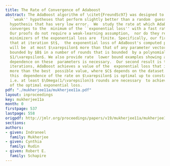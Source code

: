 ```yaml
---
title: The Rate of Convergence of Adaboost
abstract: The AdaBoost algorithm of \citet{FreundSc97} was designed to combine  many
  ``weak'' hypotheses that perform slightly better than a random  guess into a ``strong''
  hypothesis that has very low error.  We  study the rate at which AdaBoost iteratively
  converges to the  minimum of the ``exponential loss'' with a fast rate of  convergence.
  Our proofs do not require a weak-learning assumption,  nor do they require that
  minimizers of the exponential loss are  finite. Specifically, our first result shows
  that at iteration $t$,  the exponential loss of AdaBoost's computed parameter vector
  will be  at most $\varepsilon$ more than that of any parameter vector of  $\ell_1$-norm
  bounded by $B$ in a number of rounds that is bounded  by a polynomial in $B$ and
  $1/\varepsilon$. We also provide rate  lower bound examples showing a polynomial
  dependence on these  parameters is necessary.  Our second result is that within  $C/\varepsilon$
  iterations, AdaBoost achieves a value of the  exponential loss that is at most $\varepsilon$
  more than the best  possible value, where $C$ depends on the dataset. We show that
  this  dependence of the rate on $\varepsilon$ is optimal up to constant  factors,
  i.e. at least $\Omega(1/\varepsilon)$ rounds are necessary  to achieve within $\varepsilon$
  of the optimal exponential loss.
pdf: "./mukherjee11a/mukherjee11a.pdf"
layout: inproceedings
key: mukherjee11a
month: 0
firstpage: 537
lastpage: 558
origpdf: http://jmlr.org/proceedings/papers/v19/mukherjee11a/mukherjee11a.pdf
sections: 
authors:
- given: Indraneel
  family: Mukherjee
- given: Cynthia
  family: Rudin
- given: Robert E.
  family: Schapire
---
```

